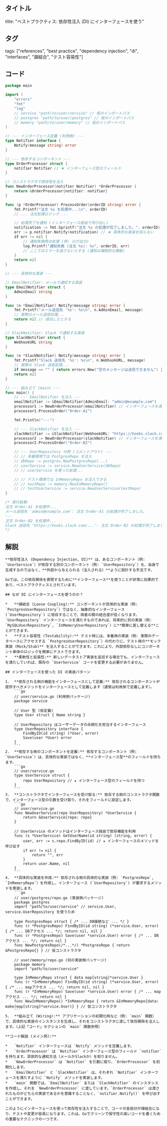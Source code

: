 ## タイトル
title: "ベストプラクティス: 依存性注入 (DI) にインターフェースを使う"

## タグ
tags: ["references", "best practice", "dependency injection", "di", "interfaces", "疎結合", "テスト容易性"]

## コード
```go
package main

import (
	"errors"
	"fmt"
	"log"
	// service "path/to/user/service" // 仮のインポートパス
	// postgres "path/to/user/postgres" // 仮のインポートパス
	// memory "path/to/user/memory" // 仮のインポートパス
)

// --- インターフェース定義 (利用側) ---
type Notifier interface {
	Notify(message string) error
}

// --- 依存するコンポーネント ---
type OrderProcessor struct {
	notifier Notifier // ★ インターフェース型のフィールド
}

// コンストラクタで依存性を注入
func NewOrderProcessor(notifier Notifier) *OrderProcessor {
	return &OrderProcessor{notifier: notifier}
}

func (p *OrderProcessor) ProcessOrder(orderID string) error {
	fmt.Printf("注文 %s を処理中...\n", orderID)
	// ... 注文処理ロジック ...

	// 処理完了を通知 (インターフェース経由で呼び出し)
	notification := fmt.Sprintf("注文 %s の処理が完了しました。", orderID)
	err := p.notifier.Notify(notification) // ★ 具体的な実装を知らない
	if err != nil {
		// 通知失敗時の処理 (例: ログ出力)
		log.Printf("通知失敗 (注文 %s): %v", orderID, err)
		// ここではエラーを返さないとする (通知は補助的な機能)
	}
	return nil
}

// --- 具体的な実装 ---

// EmailNotifier: メールで通知する実装
type EmailNotifier struct {
	AdminEmail string
}

func (n *EmailNotifier) Notify(message string) error {
	fmt.Printf("メール送信先 '%s': %s\n", n.AdminEmail, message)
	// 実際のメール送信処理...
	return nil // 成功したとする
}

// SlackNotifier: Slack で通知する実装
type SlackNotifier struct {
	WebhookURL string
}

func (n *SlackNotifier) Notify(message string) error {
	fmt.Printf("Slack 送信先 '%s': %s\n", n.WebhookURL, message)
	// 実際の Slack 送信処理...
	if message == "" { return errors.New("空のメッセージは送信できません") } // エラー例
	return nil
}

// --- 組み立て (main) ---
func main() {
	// --- EmailNotifier を注入 ---
	emailNotifier := &EmailNotifier{AdminEmail: "admin@example.com"}
	processor1 := NewOrderProcessor(emailNotifier) // インターフェースを満たす EmailNotifier を渡す
	processor1.ProcessOrder("Order-A1")

	fmt.Println("---")

	// --- SlackNotifier を注入 ---
	slackNotifier := &SlackNotifier{WebhookURL: "https://hooks.slack.com/..."}
	processor2 := NewOrderProcessor(slackNotifier) // インターフェースを満たす SlackNotifier を渡す
	processor2.ProcessOrder("Order-B2")

	// --- UserRepository の例 (コメントアウト) ---
	// // 本番環境では PostgresRepo を注入
	// dbRepo := postgres.NewPostgresRepo(...)
	// userService := service.NewUserService(dbRepo)
	// // userService を使った処理...

	// // テスト環境では InMemoryRepo を注入できる
	// // testRepo := memory.NewInMemoryRepo()
	// // testUserService := service.NewUserService(testRepo)
}

/* 実行結果:
注文 Order-A1 を処理中...
メール送信先 'admin@example.com': 注文 Order-A1 の処理が完了しました。
---
注文 Order-B2 を処理中...
Slack 送信先 'https://hooks.slack.com/...': 注文 Order-B2 の処理が完了しました。
*/
```

## 解説
```text
**依存性注入 (Dependency Injection, DI)** は、あるコンポーネント（例: `UserService`）が依存する別のコンポーネント（例: `UserRepository`）を、自身で生成するのではなく、**外部から与えられる（注入される）**ように設計する手法です。

Goでは、この依存関係を表現するために**インターフェース**を使うことが非常に効果的であり、ベストプラクティスとされています。

## なぜ DI にインターフェースを使うのか？

*   **疎結合 (Loose Coupling):** コンポーネントが具体的な実装（例: `PostgresUserRepository`）ではなく、抽象的なインターフェース (`UserRepository`) に依存することで、両者の間の結合度が低くなります。`UserRepository` インターフェースを満たすものであれば、将来的に別の実装（例: `MySQLUserRepository`, `InMemoryUserRepository`）に**簡単に差し替える**ことができます。
*   **テスト容易性 (Testability):** テスト時には、本番用の実装（例: 実際のデータベースにアクセスする `PostgresUserRepository`）の代わりに、テスト用の**モック実装 (Mock/Stub)** を注入することができます。これにより、外部依存なしにコンポーネント単体のロジックを簡単にテストできます。
*   **柔軟性と拡張性:** 新しいデータストア実装を追加する場合でも、インターフェースを満たしていれば、既存の `UserService` コードを変更する必要がありません。

## インターフェースを使った DI の実装パターン

1.  **依存される側の機能をインターフェースとして定義:** 依存されるコンポーネントが提供すべきメソッドをインターフェースとして定義します（通常は利用側で定義します）。
    ```go
    // user/service.go (利用側パッケージ)
    package service

    // User 型 (仮定義)
    type User struct { Name string }

    // UserRepository はユーザーデータの永続化を担当するインターフェース
    type UserRepository interface {
        FindByID(id string) (*User, error)
        Save(user *User) error
    }
    ```
2.  **依存する側のコンポーネントを定義:** 依存するコンポーネント（例: `UserService`）は、具体的な実装ではなく、**インターフェース型**のフィールドを持ちます。
    ```go
    // user/service.go
    type UserService struct {
        repo UserRepository // ★ インターフェース型のフィールドを持つ
    }
    ```
3.  **コンストラクタでインターフェースを受け取る:** 依存する側のコンストラクタ関数で、インターフェース型の引数を受け取り、それをフィールドに設定します。
    ```go
    // user/service.go
    func NewUserService(repo UserRepository) *UserService {
        return &UserService{repo: repo}
    }

    // UserService のメソッドはインターフェース経由で依存機能を利用
    func (s *UserService) GetUserName(id string) (string, error) {
        user, err := s.repo.FindByID(id) // ★ インターフェースのメソッドを呼び出す
        if err != nil {
            return "", err
        }
        return user.Name, nil
    }
    ```
4.  **具体的な実装を作成:** 依存される側の具体的な実装（例: `PostgresRepo`, `InMemoryRepo`）を作成し、インターフェース (`UserRepository`) が要求するメソッドを実装します。
    ```go
    // user/postgres/repo.go (実装側パッケージ)
    package postgres
    import "path/to/user/service" // service.User, service.UserRepository を使うため

    type PostgresRepo struct { /* ... DB接続など ... */ }
    func (r *PostgresRepo) FindByID(id string) (*service.User, error) { /* ... DBアクセス ... */; return nil, nil }
    func (r *PostgresRepo) Save(user *service.User) error { /* ... DBアクセス ... */; return nil }
    func NewPostgresRepo(/*...*/) *PostgresRepo { return &PostgresRepo{} } // 仮コンストラクタ

    // user/memory/repo.go (別の実装側パッケージ)
    package memory
    import "path/to/user/service"

    type InMemoryRepo struct { data map[string]*service.User }
    func (r *InMemoryRepo) FindByID(id string) (*service.User, error) { /* ... mapアクセス ... */; return nil, nil }
    func (r *InMemoryRepo) Save(user *service.User) error { /* ... mapアクセス ... */; return nil }
    func NewInMemoryRepo() *InMemoryRepo { return &InMemoryRepo{data: make(map[string]*service.User)} } // 仮コンストラクタ
    ```
5.  **組み立て (Wiring):** アプリケーションの初期化時など（例: `main` 関数）で、具体的な実装のインスタンスを生成し、それをコンストラクタに渡して依存関係を注入します。（上記「コード」セクションの `main` 関数参照）

**コード解説 (メイン例):**

*   `Notifier` インターフェースは `Notify` メソッドを定義します。
*   `OrderProcessor` は `Notifier` インターフェース型のフィールド `notifier` を持ちます。具体的な通知方法（メールかSlackか）を知りません。
*   `NewOrderProcessor` は `Notifier` を引数に取り、`OrderProcessor` を初期化します。
*   `EmailNotifier` と `SlackNotifier` は、それぞれ `Notifier` インターフェースを満たすように `Notify` メソッドを実装します。
*   `main` 関数では、`EmailNotifier` または `SlackNotifier` のインスタンスを作成し、それを `NewOrderProcessor` に渡しています。`OrderProcessor` は渡されたものがどちらの実装であるかを意識することなく、`notifier.Notify()` を呼び出すことができます。

このようにインターフェースを使って依存性を注入することで、コードの各部分が疎結合になり、テストや変更が容易になります。これは、Goでクリーンで保守性の高いコードを書くための重要なテクニックの一つです。
